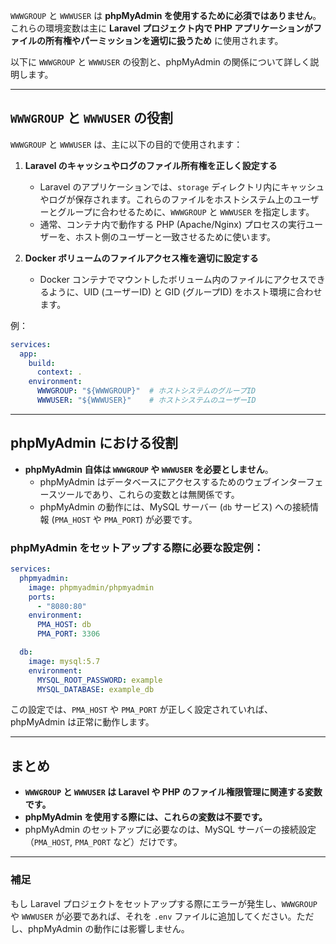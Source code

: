 `WWWGROUP` と `WWWUSER` は **phpMyAdmin を使用するために必須ではありません**。これらの環境変数は主に **Laravel プロジェクト内で PHP アプリケーションがファイルの所有権やパーミッションを適切に扱うため** に使用されます。

以下に `WWWGROUP` と `WWWUSER` の役割と、phpMyAdmin の関係について詳しく説明します。

---

## **`WWWGROUP` と `WWWUSER` の役割**
`WWWGROUP` と `WWWUSER` は、主に以下の目的で使用されます：
1. **Laravel のキャッシュやログのファイル所有権を正しく設定する**
   - Laravel のアプリケーションでは、`storage` ディレクトリ内にキャッシュやログが保存されます。これらのファイルをホストシステム上のユーザーとグループに合わせるために、`WWWGROUP` と `WWWUSER` を指定します。
   - 通常、コンテナ内で動作する PHP (Apache/Nginx) プロセスの実行ユーザーを、ホスト側のユーザーと一致させるために使います。

2. **Docker ボリュームのファイルアクセス権を適切に設定する**
   - Docker コンテナでマウントしたボリューム内のファイルにアクセスできるように、UID (ユーザーID) と GID (グループID) をホスト環境に合わせます。

例：
```yaml
services:
  app:
    build:
      context: .
    environment:
      WWWGROUP: "${WWWGROUP}"  # ホストシステムのグループID
      WWWUSER: "${WWWUSER}"    # ホストシステムのユーザーID
```

---

## **phpMyAdmin における役割**
- **phpMyAdmin 自体は `WWWGROUP` や `WWWUSER` を必要としません**。
  - phpMyAdmin はデータベースにアクセスするためのウェブインターフェースツールであり、これらの変数とは無関係です。
  - phpMyAdmin の動作には、MySQL サーバー (`db` サービス) への接続情報 (`PMA_HOST` や `PMA_PORT`) が必要です。

### phpMyAdmin をセットアップする際に必要な設定例：
```yaml
services:
  phpmyadmin:
    image: phpmyadmin/phpmyadmin
    ports:
      - "8080:80"
    environment:
      PMA_HOST: db
      PMA_PORT: 3306

  db:
    image: mysql:5.7
    environment:
      MYSQL_ROOT_PASSWORD: example
      MYSQL_DATABASE: example_db
```

この設定では、`PMA_HOST` や `PMA_PORT` が正しく設定されていれば、phpMyAdmin は正常に動作します。

---

## **まとめ**
- **`WWWGROUP` と `WWWUSER` は Laravel や PHP のファイル権限管理に関連する変数です。**
- **phpMyAdmin を使用する際には、これらの変数は不要です。**
- phpMyAdmin のセットアップに必要なのは、MySQL サーバーの接続設定（`PMA_HOST`, `PMA_PORT` など）だけです。

---

### **補足**
もし Laravel プロジェクトをセットアップする際にエラーが発生し、`WWWGROUP` や `WWWUSER` が必要であれば、それを `.env` ファイルに追加してください。ただし、phpMyAdmin の動作には影響しません。
